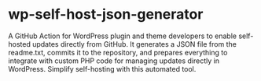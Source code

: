 # wp-self-host-json-generator
A GitHub Action for WordPress plugin and theme developers to enable self-hosted updates directly from GitHub. It generates a JSON file from the readme.txt, commits it to the repository, and prepares everything to integrate with custom PHP code for managing updates directly in WordPress. Simplify self-hosting with this automated tool.
